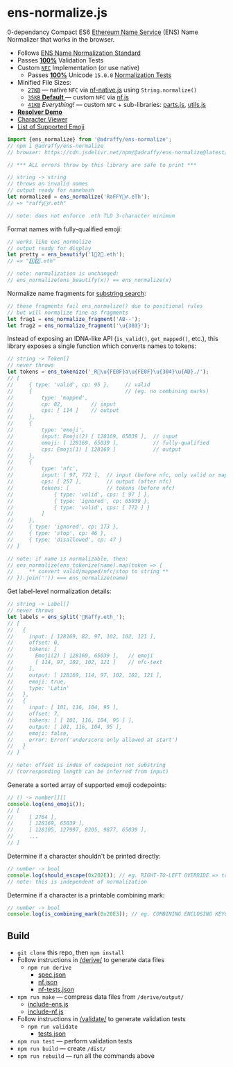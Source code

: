 # ens-normalize.js
0-dependancy Compact ES6 [Ethereum Name Service](https://ens.domains/) (ENS) Name Normalizer that works in the browser.

* Follows [ENS Name Normalization Standard](https://github.com/adraffy/ensip-norm/blob/main/draft.md)
* Passes [**100%**](https://adraffy.github.io/ens-norm-tests/test-validation/output/ens_normalize_1.6.3.html) Validation Tests
* Custom [`NFC`](https://unicode.org/reports/tr15/) Implementation (or use native)
	* Passes [**100%**](https://adraffy.github.io/ens-normalize.js/test/report-nf.html) Unicode `15.0.0` [Normalization Tests](https://www.unicode.org/Public/15.0.0/ucd/NormalizationTest.txt)
* Minified File Sizes: 
	* [`27KB`](./dist/index-xnf.min.js) — native `NFC` via [nf-native.js](./src/nf-native.js) using `String.normalize()`
	* [`35KB` **Default** ](./dist/index.min.js) — custom `NFC` via [nf.js](./src/nf.js)
	* [`41KB`](./dist/all.min.js) *Everything!* — custom `NFC` + sub-libraries: [parts.js](./src/parts.js), [utils.js](./src/utils.js)
* [**Resolver Demo**](https://adraffy.github.io/ens-normalize.js/test/resolver.html)
* [Character Viewer](https://adraffy.github.io/ens-normalize.js/test/chars.html)
* [List of Supported Emoji](https://adraffy.github.io/ens-normalize.js/test/emoji.html)

```Javascript
import {ens_normalize} from '@adraffy/ens-normalize';
// npm i @adraffy/ens-normalize
// browser: https://cdn.jsdelivr.net/npm/@adraffy/ens-normalize@latest/dist/index.min.js

// *** ALL errors throw by this library are safe to print ***

// string -> string
// throws on invalid names
// output ready for namehash
let normalized = ens_normalize('RaFFY🚴‍♂️.eTh');
// => "raffy🚴‍♂.eth"

// note: does not enforce .eth TLD 3-character minimum
```
Format names with fully-qualified emoji:
```Javascript
// works like ens_normalize
// output ready for display
let pretty = ens_beautify('1⃣2⃣.eth'); 
// => "1️⃣2️⃣.eth"

// note: normalization is unchanged:
// ens_normalize(ens_beautify(x)) == ens_normalize(x)
```

Normalize name fragments for [substring search](./test/fragment.js):
```Javascript
// these fragments fail ens_normalize() due to positional rules
// but will normalize fine as fragments
let frag1 = ens_normalize_fragment('AB--');
let frag2 = ens_normalize_fragment('\u{303}');
```

Instead of exposing an IDNA-like API (`is_valid()`, `get_mapped()`, etc.), this library exposes a single function which converts names to tokens:
```Javascript
// string -> Token[]
// never throws
let tokens = ens_tokenize('_R💩\u{FE0F}a\u{FE0F}\u{304}\u{AD}./');
// [
//     { type: 'valid', cp: 95 },     // valid
//     {                              // (eg. no combining marks)
//         type: 'mapped', 
//         cp: 82,         // input
//         cps: [ 114 ]    // output
//     }, 
//     { 
//         type: 'emoji',
//         input: Emoji(2) [ 128169, 65039 ],  // input 
//         emoji: [ 128169, 65039 ],           // fully-qualified
//         cps: Emoji(1) [ 128169 ]            // output
//     },
//     {
//         type: 'nfc',
//         input: [ 97, 772 ],  // input (before nfc, only valid or mapped)
//         cps: [ 257 ],        // output (after nfc)
//         tokens: [            // tokens (before nfc)
//             { type: 'valid', cps: [ 97 ] },
//             { type: 'ignored', cp: 65039 },
//             { type: 'valid', cps: [ 772 ] }
//         ]
//     },
//     { type: 'ignored', cp: 173 },
//     { type: 'stop', cp: 46 },
//     { type: 'disallowed', cp: 47 }
// ]

// note: if name is normalizable, then:
// ens_normalize(ens_tokenize(name).map(token => {
//     ** convert valid/mapped/nfc/stop to string **
// }).join('')) === ens_normalize(name)
```

Get label-level normalization details:
```Javascript
// string -> Label[]
// never throws
let labels = ens_split('💩Raffy.eth_');
// [
//   {
//     input: [ 128169, 82, 97, 102, 102, 121 ],  
//     offset: 0,
//     tokens: [
//       Emoji(2) [ 128169, 65039 ],   // emoji
//       [ 114, 97, 102, 102, 121 ]    // nfc-text
//     ],
//     output: [ 128169, 114, 97, 102, 102, 121 ],
//     emoji: true,
//     type: 'Latin'
//   },
//   {
//     input: [ 101, 116, 104, 95 ],
//     offset: 7,
//     tokens: [ [ 101, 116, 104, 95 ] ],
//     output: [ 101, 116, 104, 95 ],
//     emoji: false,
//     error: Error('underscore only allowed at start')
//   }
// ]

// note: offset is index of codepoint not substring
// (corresponding length can be inferred from input)
```

Generate a sorted array of supported emoji codepoints:
```Javascript
// () -> number[][]
console.log(ens_emoji());
// [
//     [ 2764 ],
//     [ 128169, 65039 ],
//     [ 128105, 127997, 8205, 9877, 65039 ],
//     ...
// ]
```

Determine if a character shouldn't be printed directly:
```Javascript
// number -> bool
console.log(should_escape(0x202E)); // eg. RIGHT-TO-LEFT OVERRIDE => true
// note: this is independent of normalization
```

Determine if a character is a printable combining mark:
```Javascript
// number -> bool
console.log(is_combining_mark(0x20E3)); // eg. COMBINING ENCLOSING KEYCAP => true
```

## Build

* `git clone` this repo, then `npm install` 
* Follow instructions in [/derive/](./derive/) to generate data files
	* `npm run derive` 
		* [spec.json](./derive/output/spec.json)
		* [nf.json](./derive/output/nf.json)
		* [nf-tests.json](./derive/output/nf-tests.json)
* `npm run make` — compress data files from `/derive/output/`
	* [include-ens.js](./src/include-ens.js)
	* [include-nf.js](./src/include-nf.js)
* Follow instructions in [/validate/](./validate/) to generate validation tests
	* `npm run validate`
		* [tests.json](./validate/tests.json)
* `npm run test` — perform validation tests
* `npm run build` — create `/dist/`
* `npm run rebuild` — run all the commands above
